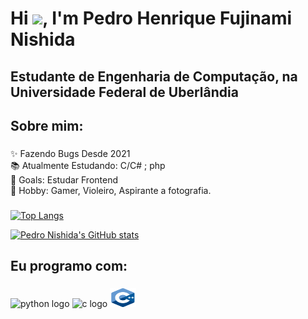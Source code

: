 <h1 align="left">Hi <img src="https://raw.githubusercontent.com/kaueMarques/kaueMarques/master/hi.gif" height="30px">, I'm Pedro Henrique Fujinami Nishida</h1>

<h2 align="left">Estudante de Engenharia de Computação, na Universidade Federal de Uberlândia</h2>

###

<h2 align="left">Sobre mim:</h2>

###

<p align="left">✨ Fazendo Bugs Desde 2021 <br>📚 Atualmente Estudando: C/C# ; php<br>🎯 Goals: Estudar Frontend<br> 🎲 Hobby: Gamer, Violeiro, Aspirante a fotografia.</p>

###

[![Top Langs](https://github-readme-stats.vercel.app/api/top-langs/?username=pedro-nishida&&theme=github_dark&layout=compact)](https://github.com/anuraghazra/github-readme-stats)

[![Pedro Nishida's GitHub stats](https://github-readme-stats.vercel.app/api?username=pedro-nishida&theme=github_dark)](https://github.com/anuraghazra/github-readme-stats)

<h2 align="left">Eu programo com:</h2>

###
<div align="left">
  <img src="https://cdn.jsdelivr.net/gh/devicons/devicon/icons/python/python-original.svg" height="30" width="42" alt="python logo"  />
  <img src="https://cdn.jsdelivr.net/gh/devicons/devicon/icons/c/c-original.svg" height="30" width="42" alt="c logo"  />
  <img src="https://raw.githubusercontent.com/devicons/devicon/master/icons/cplusplus/cplusplus-original.svg" height="30" width="42" alt="cpp logo"  />

</div>
